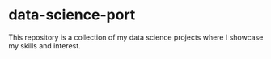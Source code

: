 # data-science-port
This repository is a collection of my data science projects where I showcase my skills and interest.
